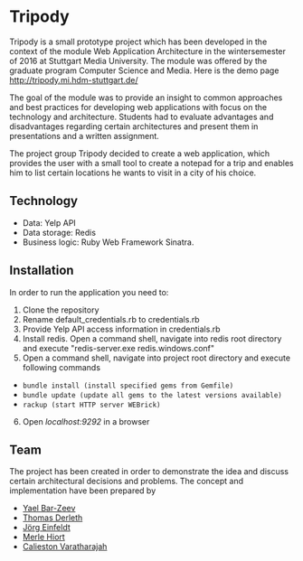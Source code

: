 # Tripody

Tripody is a small prototype project which has been developed in the context of the module Web Application Architecture in the wintersemester of 2016 at Stuttgart Media University. The module was offered by the graduate program Computer Science and Media. Here is the demo page http://tripody.mi.hdm-stuttgart.de/

The goal of the module was to provide an insight to common approaches and best practices for developing web applications with focus on the technology and architecture. Students had to evaluate advantages and disadvantages regarding certain architectures and present them in presentations and a written assignment. 

The project group Tripody decided to create a web application, which provides the user with a small tool to create a notepad for a trip and enables him to list certain locations he wants to visit in a city of his choice.

## Technology
- Data: Yelp API
- Data storage: Redis 
- Business logic: Ruby Web Framework Sinatra.

## Installation
In order to run the application you need to:  
1. Clone the repository  
2. Rename default_credentials.rb to credentials.rb   
3. Provide Yelp API access information in credentials.rb  
4. Install redis. Open a command shell, navigate into redis root directory and execute "redis-server.exe redis.windows.conf"
5. Open a command shell, navigate into project root directory and execute following commands
- ``` bundle install (install specified gems from Gemfile) ```
- ``` bundle update (update all gems to the latest versions available) ```
- ``` rackup (start HTTP server WEBrick) ```
6. Open *localhost:9292* in a browser

## Team
The project has been created in order to demonstrate the idea and discuss certain architectural decisions and problems. 
The concept and implementation have been prepared by 	
- [Yael Bar-Zeev](https://github.com/yaelbz)
- [Thomas Derleth](https://github.com/tderleth)
- [Jörg Einfeldt](https://github.com/jeinfeldt)
- [Merle Hiort](https://github.com/mhiort)
- [Calieston Varatharajah](https://github.com/Calieston)
